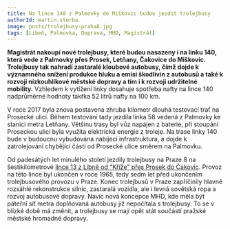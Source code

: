 ```yaml
---
title: Na lince 140 z Palmovky do Miškovic budou jezdit trolejbusy
authorId: martin.sterba
image: posts/trolejbusy-praha8.jpg
tags: [Libeň, Palmovka, Doprava, MHD, Magistrát]
---
```


**Magistrát nakoupí nové trolejbusy, které budou nasazeny i na linku 140, která vede z Palmovky přes Prosek, Letňany, Čakovice do Miškovic. Trolejbusy tak nahradí zastaralé kloubové autobusy, čímž dojde k významného snížení produkce hluku a emisi škodlivin z autobusů a také k rozvoji nízkouhlíkové městské dopravy a tím i k rozvoji udržitelné mobility.** Vzhledem k vytížení linky dosahuje spotřeba nafty na lince 140 nadprůměrné hodnoty takřka 52 litrů nafty na 100 km.

V roce 2017 byla znova postavena zhruba kilometr dlouhá testovací trať na Prosecké ulici. Během testování tady jezdila linka 58 vedená z Palmovky ke stanici metra Letňany. Většinu trasy byl vůz napájen z baterie, při stoupání Proseckou ulicí byla využita elektrická energie z troleje. Na trase linky 140 bude v budoucnu vybudována nabíjecí infrastruktura, a dojde k zatrolejování chybějící části od Prosecké ulice směrem na Palmovku.

Od padesátých let minulého století jezdily trolejbusy na Praze 8 na šestikilometrové [lince 13 z Libně od "Kříže" přes Prosek do Čakovic](https://cs.wikipedia.org/wiki/Trolejbusov%C3%A9_trat%C4%9B_v_Praze#Tra%C5%A5_Libe%C5%88_%E2%80%93_Prosek_%E2%80%93_%C4%8Cakovice). Provoz na této lince byl ukončen v roce 1965, tedy sedm let před ukončením trolejbusového provozu v Praze. Konec trolejbusů v Praze zapříčinily hlavně rozsáhlé rekonstrukce silnic, zastaralá vozidla, ale i levná sovětská ropa a rozvoj autobusové dopravy. Navíc nová koncepce MHD, kde měla být páteřní síť metra doplňovaná autobusy již nepočítala s trolejbusy. To se v blízké době má změnit, a trolejbusy se mají opět stát součástí pražské městské hromadné dopravy.
